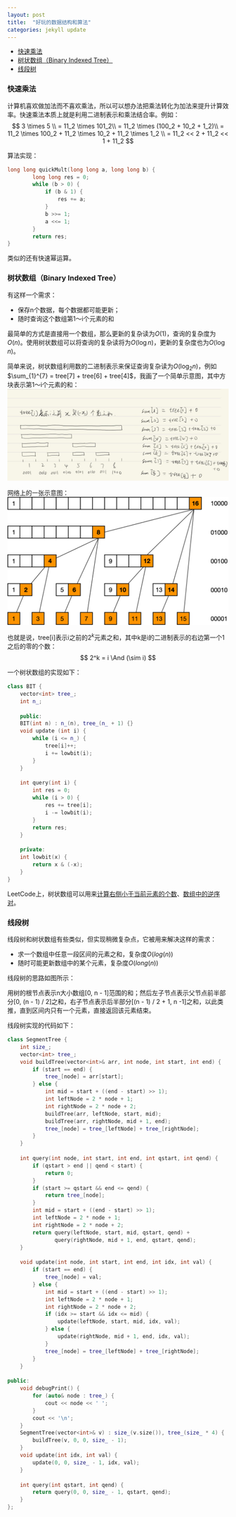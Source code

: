 ```yaml
---
layout: post
title:  "好玩的数据结构和算法"
categories: jekyll update
---
```


<!-- vim-markdown-toc GFM -->

* [快速乘法](#快速乘法)
* [树状数组（Binary Indexed Tree）](#树状数组binary-indexed-tree)
* [线段树](#线段树)

<!-- vim-markdown-toc -->

### 快速乘法

计算机喜欢做加法而不喜欢乘法，所以可以想办法把乘法转化为加法来提升计算效率。快速乘法本质上就是利用二进制表示和乘法结合率。例如：
$$ 3 \times 5 \\ = 11_2 \times 101_2\\ = 11_2 \times (100_2 + 10_2 + 1_2)\\ = 11_2 \times 100_2 + 11_2 \times 10_2 + 11_2 \times 1_2 \\ = 11_2 << 2 + 11_2 << 1 + 11_2 $$

算法实现：
```c++
long long quickMult(long long a, long long b) {
        long long res = 0;
        while (b > 0) {
            if (b & 1) {
                res += a;
            }
            b >>= 1;
            a <<= 1;
        }
        return res;
}
```

类似的还有快速幂运算。

### 树状数组（Binary Indexed Tree）

有这样一个需求：

- 保存n个数据，每个数据都可能更新；
- 随时查询这个数组第1～i个元素的和

最简单的方式是直接用一个数组，那么更新的复杂读为$O(1)$，查询的复杂度为$O(n)$。使用树状数组可以将查询的复杂读将为$O(\log{n})$，更新的复杂度也为$O(\log{n})$。

简单来说，树状数组利用数的二进制表示来保证查询复杂读为$O(\log_{2}{n})$，例如$\sum_{1}^{7} = tree[7] + tree[6] + tree[4]$，我画了一个简单示意图，其中方块表示第1～i个元素的和：
![](/assets/bit.jpg)

网络上的一张示意图：
![](/assets/bit2.png)

也就是说，tree[i]表示i之前的$2^k$元素之和，其中k是i的二进制表示的右边第一个1之后的零的个数：
$$ 2^k = i \And (\sim i) $$

一个树状数组的实现如下：
```c++
class BIT {
    vector<int> tree_;
    int n_;

    public:
    BIT(int n) : n_(n), tree_(n_ + 1) {}
    void update (int i) {
        while (i <= n_) {
            tree[i]++;
            i += lowbit(i);
        }
    }

    int query(int i) {
        int res = 0;
        while (i > 0) {
            res += tree[i];
            i -= lowbit(i);
        }
        return res;
    }

    private:
    int lowbit(x) {
        return x & (-x);
    }
}
```
LeetCode上，树状数组可以用来[计算右侧小于当前元素的个数](https://leetcode.cn/problems/count-of-smaller-numbers-after-self/)、[数组中的逆序对](https://leetcode.cn/problems/shu-zu-zhong-de-ni-xu-dui-lcof/)。

### 线段树

线段树和树状数组有些类似，但实现稍微复杂点，它被用来解决这样的需求：

- 求一个数组中任意一段区间的元素之和，复杂度$O(log(n))$
- 随时可能更新数组中的某个元素，复杂度$O(long(n))$

线段树的思路如图所示：

用树的根节点表示n大小数组[0, n - 1]范围的和；然后左子节点表示父节点前半部分[0, (n - 1) / 2]之和，右子节点表示后半部分[(n - 1) / 2 + 1, n -1]之和，以此类推，直到区间内只有一个元素，直接返回该元素结束。

线段树实现的代码如下：

```c++
class SegmentTree {
    int size_;
    vector<int> tree_;
    void buildTree(vector<int>& arr, int node, int start, int end) {
        if (start == end) {
            tree_[node] = arr[start];
        } else {
            int mid = start + ((end - start) >> 1);
            int leftNode = 2 * node + 1;
            int rightNode = 2 * node + 2;
            buildTree(arr, leftNode, start, mid);
            buildTree(arr, rightNode, mid + 1, end);
            tree_[node] = tree_[leftNode] + tree_[rightNode];
        }
    }

    int query(int node, int start, int end, int qstart, int qend) {
        if (qstart > end || qend < start) {
            return 0;
        }
        if (start >= qstart && end <= qend) {
            return tree_[node];
        }
        int mid = start + ((end - start) >> 1);
        int leftNode = 2 * node + 1;
        int rightNode = 2 * node + 2;
        return query(leftNode, start, mid, qstart, qend) +
               query(rightNode, mid + 1, end, qstart, qend);
    }

    void update(int node, int start, int end, int idx, int val) {
        if (start == end) {
            tree_[node] = val;
        } else {
            int mid = start + ((end - start) >> 1);
            int leftNode = 2 * node + 1;
            int rightNode = 2 * node + 2;
            if (idx >= start && idx <= mid) {
                update(leftNode, start, mid, idx, val);
            } else {
                update(rightNode, mid + 1, end, idx, val);
            }
            tree_[node] = tree_[leftNode] + tree_[rightNode];
        }
    }

public:
    void debugPrint() {
        for (auto& node : tree_) {
            cout << node << ' ';
        }
        cout << '\n';
    }
    SegmentTree(vector<int>& v) : size_(v.size()), tree_(size_ * 4) {
        buildTree(v, 0, 0, size_ - 1);
    }
    void update(int idx, int val) {
        update(0, 0, size_ - 1, idx, val);
    }
    
    int query(int qstart, int qend) {
        return query(0, 0, size_ - 1, qstart, qend);
    }
};
```

